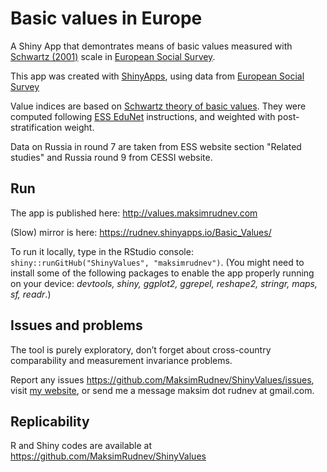 # Basic values in Europe

A Shiny App that demontrates means of basic values measured with [Schwartz (2001)](http://journals.sagepub.com/doi/abs/10.1177/0022022101032005001) scale in [European Social Survey](https://europeansocialsurvey.org).

This app was created with [ShinyApps](https://shinyapps.io/), using data from 
 [European Social Survey](http://www.europeansocialsurvey.org/data/)

Value indices are based on [Schwartz theory of basic values](https://pdfs.semanticscholar.org/dc49/e27d0ed890cd3ed2e80ca0b0107207f12a64.pdf). They were computed following [ESS EduNet](http://essedunet.nsd.uib.no/cms/topics/1/) instructions, and weighted with post-stratification weight. 

Data on Russia in round 7 are taken from ESS website section "Related studies" and Russia round 9 from CESSI website. 


## Run

The app is published here: http://values.maksimrudnev.com

(Slow) mirror is here: https://rudnev.shinyapps.io/Basic_Values/

To run it locally, type in the RStudio console: `shiny::runGitHub("ShinyValues", "maksimrudnev")`. (You might need to install some of the following packages to enable the app properly running on your device: *devtools, shiny, ggplot2, ggrepel, reshape2, stringr, maps, sf, readr*.)


## Issues and problems

The tool is purely exploratory, don’t forget about cross-country comparability and measurement invariance problems. 

Report any issues https://github.com/MaksimRudnev/ShinyValues/issues, visit [my website](http://www.maksimrudnev.com), or send me a message maksim dot rudnev at gmail.com.

## Replicability

R and Shiny codes are available at https://github.com/MaksimRudnev/ShinyValues

